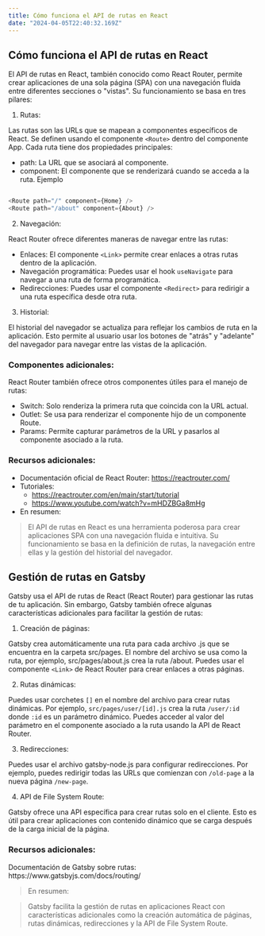 ```yaml
---
title: Cómo funciona el API de rutas en React
date: "2024-04-05T22:40:32.169Z"
---
```


## Cómo funciona el API de rutas en React
El API de rutas en React, también conocido como React Router, permite crear aplicaciones de una sola página (SPA) con una navegación fluida entre diferentes secciones o "vistas". Su funcionamiento se basa en tres pilares:

1. Rutas:

Las rutas son las URLs que se mapean a componentes específicos de React. Se definen usando el componente ``<Route>`` dentro del componente App. Cada ruta tiene dos propiedades principales:

- path: La URL que se asociará al componente.
- component: El componente que se renderizará cuando se acceda a la ruta.
Ejemplo
````JavaScript

<Route path="/" component={Home} />
<Route path="/about" component={About} />
````

2. Navegación:

React Router ofrece diferentes maneras de navegar entre las rutas:

   - Enlaces: El componente ``<Link>`` permite crear enlaces a otras rutas dentro de la aplicación.
   - Navegación programática: Puedes usar el hook ``useNavigate`` para navegar a una ruta de forma programática.
   - Redirecciones: Puedes usar el componente ``<Redirect>`` para redirigir a una ruta específica desde otra ruta.
  
3. Historial:

El historial del navegador se actualiza para reflejar los cambios de ruta en la aplicación. Esto permite al usuario usar los botones de "atrás" y "adelante" del navegador para navegar entre las vistas de la aplicación.

### Componentes adicionales:

React Router también ofrece otros componentes útiles para el manejo de rutas:

- Switch: Solo renderiza la primera ruta que coincida con la URL actual.
- Outlet: Se usa para renderizar el componente hijo de un componente Route.
- Params: Permite capturar parámetros de la URL y pasarlos al componente asociado a la ruta.
### Recursos adicionales:

- Documentación oficial de React Router: https://reactrouter.com/
- Tutoriales:
  - https://reactrouter.com/en/main/start/tutorial
  - https://www.youtube.com/watch?v=mHDZBGa8mHg
- En resumen:

> El API de rutas en React es una herramienta poderosa para crear aplicaciones SPA con una navegación fluida e intuitiva. Su funcionamiento se basa en la definición de rutas, la navegación entre ellas y la gestión del historial del navegador.

## Gestión de rutas en Gatsby
Gatsby usa el API de rutas de React (React Router) para gestionar las rutas de tu aplicación. Sin embargo, Gatsby también ofrece algunas características adicionales para facilitar la gestión de rutas:

1. Creación de páginas:

Gatsby crea automáticamente una ruta para cada archivo .js que se encuentra en la carpeta src/pages. El nombre del archivo se usa como la ruta, por ejemplo, src/pages/about.js crea la ruta /about.
Puedes usar el componente ``<Link>`` de React Router para crear enlaces a otras páginas.

2. Rutas dinámicas:

Puedes usar corchetes ``[]`` en el nombre del archivo para crear rutas dinámicas. Por ejemplo, ``src/pages/user/[id].js`` crea la ruta ``/user/:id`` donde ``:id`` es un parámetro dinámico.
Puedes acceder al valor del parámetro en el componente asociado a la ruta usando la API de React Router.

3. Redirecciones:

Puedes usar el archivo gatsby-node.js para configurar redirecciones.
Por ejemplo, puedes redirigir todas las URLs que comienzan con ``/old-page`` a la nueva página ``/new-page``.

4. API de File System Route:

Gatsby ofrece una API específica para crear rutas solo en el cliente.
Esto es útil para crear aplicaciones con contenido dinámico que se carga después de la carga inicial de la página.
### Recursos adicionales:
<div class='alert alert-primary'>
Documentación de Gatsby sobre rutas: https://www.gatsbyjs.com/docs/routing/
</div>


 
> En resumen:

> Gatsby facilita la gestión de rutas en aplicaciones React con características adicionales como la creación automática de páginas, rutas dinámicas, redirecciones y la API de File System Route.